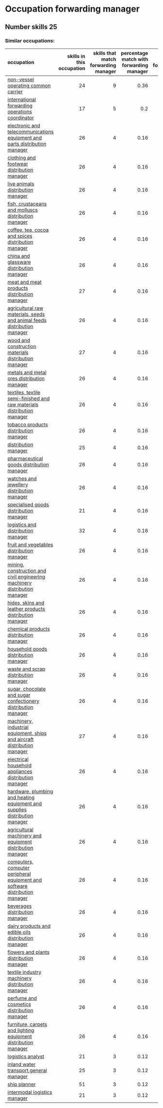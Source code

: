 # Occupation forwarding manager
## Number skills 25
### Similar occupations:
| occupation                                                                                                                                                  |   skills in this occupation |   skills that match forwarding manager |   percentage match with forwarding manager |   skills not in forwarding manager |
|:------------------------------------------------------------------------------------------------------------------------------------------------------------|----------------------------:|---------------------------------------:|-------------------------------------------:|-----------------------------------:|
| [non-vessel operating common carrier](non-vessel_operating_common_carrier.md)                                                                               |                          24 |                                      9 |                                       0.36 |                                 15 |
| [international forwarding operations coordinator](international_forwarding_operations_coordinator.md)                                                       |                          17 |                                      5 |                                       0.2  |                                 12 |
| [electronic and telecommunications equipment and parts distribution manager](electronic_and_telecommunications_equipment_and_parts_distribution_manager.md) |                          26 |                                      4 |                                       0.16 |                                 22 |
| [clothing and footwear distribution manager](clothing_and_footwear_distribution_manager.md)                                                                 |                          26 |                                      4 |                                       0.16 |                                 22 |
| [live animals distribution manager](live_animals_distribution_manager.md)                                                                                   |                          26 |                                      4 |                                       0.16 |                                 22 |
| [fish, crustaceans and molluscs distribution manager](fish,_crustaceans_and_molluscs_distribution_manager.md)                                               |                          26 |                                      4 |                                       0.16 |                                 22 |
| [coffee, tea, cocoa and spices distribution manager](coffee,_tea,_cocoa_and_spices_distribution_manager.md)                                                 |                          26 |                                      4 |                                       0.16 |                                 22 |
| [china and glassware distribution manager](china_and_glassware_distribution_manager.md)                                                                     |                          26 |                                      4 |                                       0.16 |                                 22 |
| [meat and meat products distribution manager](meat_and_meat_products_distribution_manager.md)                                                               |                          27 |                                      4 |                                       0.16 |                                 23 |
| [agricultural raw materials, seeds and animal feeds distribution manager](agricultural_raw_materials,_seeds_and_animal_feeds_distribution_manager.md)       |                          26 |                                      4 |                                       0.16 |                                 22 |
| [wood and construction materials distribution manager](wood_and_construction_materials_distribution_manager.md)                                             |                          27 |                                      4 |                                       0.16 |                                 23 |
| [metals and metal ores distribution manager](metals_and_metal_ores_distribution_manager.md)                                                                 |                          26 |                                      4 |                                       0.16 |                                 22 |
| [textiles, textile semi-finished and raw materials distribution manager](textiles,_textile_semi-finished_and_raw_materials_distribution_manager.md)         |                          26 |                                      4 |                                       0.16 |                                 22 |
| [tobacco products distribution manager](tobacco_products_distribution_manager.md)                                                                           |                          26 |                                      4 |                                       0.16 |                                 22 |
| [distribution manager](distribution_manager.md)                                                                                                             |                          25 |                                      4 |                                       0.16 |                                 21 |
| [pharmaceutical goods distribution manager](pharmaceutical_goods_distribution_manager.md)                                                                   |                          26 |                                      4 |                                       0.16 |                                 22 |
| [watches and jewellery distribution manager](watches_and_jewellery_distribution_manager.md)                                                                 |                          26 |                                      4 |                                       0.16 |                                 22 |
| [specialised goods distribution manager](specialised_goods_distribution_manager.md)                                                                         |                          21 |                                      4 |                                       0.16 |                                 17 |
| [logistics and distribution manager](logistics_and_distribution_manager.md)                                                                                 |                          32 |                                      4 |                                       0.16 |                                 28 |
| [fruit and vegetables distribution manager](fruit_and_vegetables_distribution_manager.md)                                                                   |                          26 |                                      4 |                                       0.16 |                                 22 |
| [mining, construction and civil engineering machinery distribution manager](mining,_construction_and_civil_engineering_machinery_distribution_manager.md)   |                          26 |                                      4 |                                       0.16 |                                 22 |
| [hides, skins and leather products distribution manager](hides,_skins_and_leather_products_distribution_manager.md)                                         |                          26 |                                      4 |                                       0.16 |                                 22 |
| [chemical products distribution manager](chemical_products_distribution_manager.md)                                                                         |                          26 |                                      4 |                                       0.16 |                                 22 |
| [household goods distribution manager](household_goods_distribution_manager.md)                                                                             |                          26 |                                      4 |                                       0.16 |                                 22 |
| [waste and scrap distribution manager](waste_and_scrap_distribution_manager.md)                                                                             |                          26 |                                      4 |                                       0.16 |                                 22 |
| [sugar, chocolate and sugar confectionery distribution manager](sugar,_chocolate_and_sugar_confectionery_distribution_manager.md)                           |                          26 |                                      4 |                                       0.16 |                                 22 |
| [machinery, industrial equipment, ships and aircraft distribution manager](machinery,_industrial_equipment,_ships_and_aircraft_distribution_manager.md)     |                          27 |                                      4 |                                       0.16 |                                 23 |
| [electrical household appliances distribution manager](electrical_household_appliances_distribution_manager.md)                                             |                          26 |                                      4 |                                       0.16 |                                 22 |
| [hardware, plumbing and heating equipment and supplies distribution manager](hardware,_plumbing_and_heating_equipment_and_supplies_distribution_manager.md) |                          26 |                                      4 |                                       0.16 |                                 22 |
| [agricultural machinery and equipment distribution manager](agricultural_machinery_and_equipment_distribution_manager.md)                                   |                          26 |                                      4 |                                       0.16 |                                 22 |
| [computers, computer peripheral equipment and software distribution manager](computers,_computer_peripheral_equipment_and_software_distribution_manager.md) |                          26 |                                      4 |                                       0.16 |                                 22 |
| [beverages distribution manager](beverages_distribution_manager.md)                                                                                         |                          26 |                                      4 |                                       0.16 |                                 22 |
| [dairy products and edible oils distribution manager](dairy_products_and_edible_oils_distribution_manager.md)                                               |                          26 |                                      4 |                                       0.16 |                                 22 |
| [flowers and plants distribution manager](flowers_and_plants_distribution_manager.md)                                                                       |                          26 |                                      4 |                                       0.16 |                                 22 |
| [textile industry machinery distribution manager](textile_industry_machinery_distribution_manager.md)                                                       |                          26 |                                      4 |                                       0.16 |                                 22 |
| [perfume and cosmetics distribution manager](perfume_and_cosmetics_distribution_manager.md)                                                                 |                          26 |                                      4 |                                       0.16 |                                 22 |
| [furniture, carpets and lighting equipment distribution manager](furniture,_carpets_and_lighting_equipment_distribution_manager.md)                         |                          26 |                                      4 |                                       0.16 |                                 22 |
| [logistics analyst](logistics_analyst.md)                                                                                                                   |                          21 |                                      3 |                                       0.12 |                                 18 |
| [inland water transport general manager](inland_water_transport_general_manager.md)                                                                         |                          25 |                                      3 |                                       0.12 |                                 22 |
| [ship planner](ship_planner.md)                                                                                                                             |                          51 |                                      3 |                                       0.12 |                                 48 |
| [intermodal logistics manager](intermodal_logistics_manager.md)                                                                                             |                          21 |                                      3 |                                       0.12 |                                 18 |
